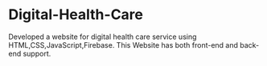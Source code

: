 # Digital-Health-Care
Developed a website for digital health care service using HTML,CSS,JavaScript,Firebase.
This Website has both front-end and back-end support. 
